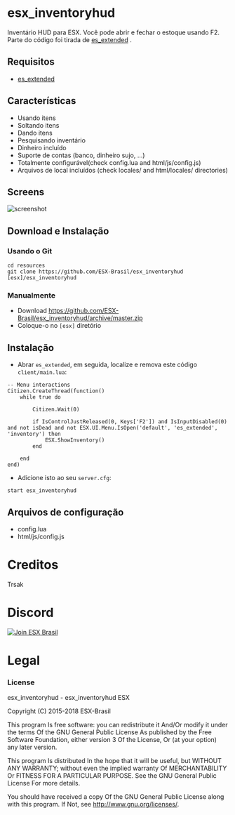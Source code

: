 # esx_inventoryhud
Inventário HUD para ESX. Você pode abrir e fechar o estoque usando F2. Parte do código foi tirada de [es_extended](https://github.com/ESX-Brasil/es_extended) .

## Requisitos
* [es_extended](https://github.com/ESX-Brasil/es_extended)

## Características
- Usando itens
- Soltando itens
- Dando itens
- Pesquisando inventário
- Dinheiro incluído
- Suporte de contas (banco, dinheiro sujo, ...)
- Totalmente configurável(check config.lua and html/js/config.js)
- Arquivos de local incluídos (check locales/ and html/locales/ directories)

## Screens
![screenshot](https://i.imgur.com/PRx3vX3.png)

## Download e Instalação

### Usando o Git
```
cd resources
git clone https://github.com/ESX-Brasil/esx_inventoryhud [esx]/esx_inventoryhud
```

### Manualmente
- Download https://github.com/ESX-Brasil/esx_inventoryhud/archive/master.zip
- Coloque-o no `[esx]` diretório

## Instalação
- Abrar `es_extended`, em seguida, localize e remova este código `client/main.lua`:
```
-- Menu interactions
Citizen.CreateThread(function()
	while true do

		Citizen.Wait(0)

		if IsControlJustReleased(0, Keys['F2']) and IsInputDisabled(0) and not isDead and not ESX.UI.Menu.IsOpen('default', 'es_extended', 'inventory') then
			ESX.ShowInventory()
		end

	end
end)
```
- Adicione isto ao seu `server.cfg`:

```
start esx_inventoryhud
```

## Arquivos de configuração
* config.lua
* html/js/config.js

# Creditos

Trsak

# Discord

[![Join ESX Brasil](https://discordapp.com/api/guilds/432980396070666250/embed.png?style=banner2)](https://discord.gg/8zGbh3T)


# Legal
### License
esx_inventoryhud - esx_inventoryhud ESX

Copyright (C) 2015-2018 ESX-Brasil

This program Is free software: you can redistribute it And/Or modify it under the terms Of the GNU General Public License As published by the Free Software Foundation, either version 3 Of the License, Or (at your option) any later version.

This program Is distributed In the hope that it will be useful, but WITHOUT ANY WARRANTY; without even the implied warranty Of MERCHANTABILITY Or FITNESS FOR A PARTICULAR PURPOSE. See the GNU General Public License For more details.

You should have received a copy Of the GNU General Public License along with this program. If Not, see http://www.gnu.org/licenses/.
